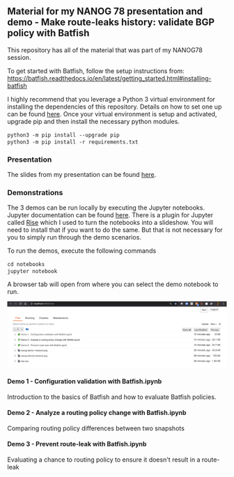 ## Material for my NANOG 78 presentation and demo - Make route-leaks history: validate BGP policy with Batfish

This repository has all of the material that was part of my NANOG78 session. 

To get started with Batfish, follow the setup instructions from: 
https://batfish.readthedocs.io/en/latest/getting_started.html#installing-batfish

I highly recommend that you leverage a Python 3 virtual environment for installing the dependencies of this repository. Details on how to set one up can be found [here](https://docs.python.org/3/library/venv.html). Once your virtual environment is setup and activated, upgrade pip and then install the necessary python modules.

```
python3 -m pip install --upgrade pip
python3 -m pip install -r requirements.txt
```

### Presentation

The slides from my presentation can be found [here](https://github.com/saparikh/nanog78/blob/master/presentation/nanog78-presentation.pptx?raw=true).

### Demonstrations

The 3 demos can be run locally by executing the Jupyter notebooks. Jupyter documentation can be found [here](http://jupyter.org/). There is a plugin for Jupyter called [Rise](https://rise.readthedocs.io/en/maint-5.6/) which I used to turn the notebooks into a slideshow. You will need to install that if you want to do the same. But that is not necessary for you to simply run through the demo scenarios.


To run the demos, execute the following commands
```
cd notebooks
jupyter notebook
```

A browser tab will open from where you can select the demo notebook to run.

![](./assets/jupyter-homepage.png)

#### Demo 1 - Configuration validation with Batfish.ipynb

Introduction to the basics of Batfish and how to evaluate Batfish policies.

#### Demo 2 - Analyze a routing policy change with Batfish.ipynb

Comparing routing policy differences between two snapshots

#### Demo 3 - Prevent route-leak with Batfish.ipynb

Evaluating a chance to routing policy to ensure it doesn't result in a route-leak
